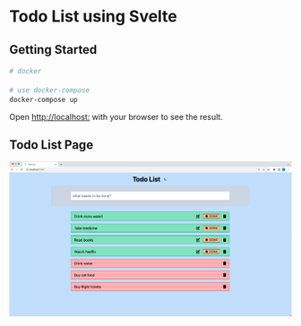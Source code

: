 # Todo List using Svelte

## Getting Started

```sh
# docker

# use docker-compose
docker-compose up
```

Open [http://localhost:](http://localhost:3000) with your browser to see the result.

## Todo List Page

![Todo List](./todoSample.png)
